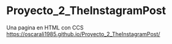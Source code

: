 # Proyecto_2_TheInstagramPost

Una pagina en HTML con CCS
https://oscarali1985.github.io/Proyecto_2_TheInstagramPost/
